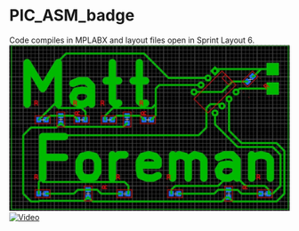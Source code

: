 # PIC_ASM_badge

Code compiles in MPLABX and layout files open in Sprint Layout 6.
![Layout](name-badge-schem_orig.jpg?raw=true "Layout")
[![Video](https://img.youtube.com/vi/VUewA-ey7R4/0.jpg)](https://www.youtube.com/watch?v=VUewA-ey7R4)
